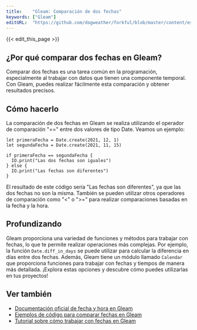 ```yaml
---
title:    "Gleam: Comparación de dos fechas"
keywords: ["Gleam"]
editURL:  "https://github.com/dogweather/forkful/blob/master/content/es/gleam/comparing-two-dates.md"
---
```


{{< edit_this_page >}}

## ¿Por qué comparar dos fechas en Gleam?

Comparar dos fechas es una tarea común en la programación, especialmente al trabajar con datos que tienen una componente temporal. Con Gleam, puedes realizar fácilmente esta comparación y obtener resultados precisos.

## Cómo hacerlo

La comparación de dos fechas en Gleam se realiza utilizando el operador de comparación "==" entre dos valores de tipo Date. Veamos un ejemplo:

```Gleam
let primeraFecha = Date.create(2021, 12, 1)
let segundaFecha = Date.create(2021, 11, 15)

if primeraFecha == segundaFecha {
  IO.print("Las dos fechas son iguales")
} else {
  IO.print("Las fechas son diferentes")
}
```

El resultado de este código sería "Las fechas son diferentes", ya que las dos fechas no son la misma. También se pueden utilizar otros operadores de comparación como "<" o ">=" para realizar comparaciones basadas en la fecha y la hora.

## Profundizando

Gleam proporciona una variedad de funciones y métodos para trabajar con fechas, lo que te permite realizar operaciones más complejas. Por ejemplo, la función `Date.diff_in_days` se puede utilizar para calcular la diferencia en días entre dos fechas. Además, Gleam tiene un módulo llamado `Calendar` que proporciona funciones para trabajar con fechas y tiempos de manera más detallada. ¡Explora estas opciones y descubre cómo puedes utilizarlas en tus proyectos!

## Ver también

- [Documentación oficial de fecha y hora en Gleam](https://gleam.run/modules/date.html)
- [Ejemplos de código para comparar fechas en Gleam](https://github.com/gleam-lang/gleam/blob/master/examples/dates.gleam)
- [Tutorial sobre cómo trabajar con fechas en Gleam](https://gleam.run/tutorials/dates.html)